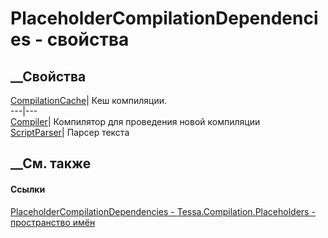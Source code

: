 # PlaceholderCompilationDependencies - свойства
##  __Свойства
[CompilationCache](P_Tessa_Compilation_Placeholders_PlaceholderCompilationDependencies_CompilationCache.htm)|
Кеш компиляции.  
---|---  
[Compiler](P_Tessa_Compilation_Placeholders_PlaceholderCompilationDependencies_Compiler.htm)|
Компилятор для проведения новой компиляции  
[ScriptParser](P_Tessa_Compilation_Placeholders_PlaceholderCompilationDependencies_ScriptParser.htm)|
Парсер текста  
## __См. также
#### Ссылки
[PlaceholderCompilationDependencies -
](T_Tessa_Compilation_Placeholders_PlaceholderCompilationDependencies.htm)
[Tessa.Compilation.Placeholders - пространство
имён](N_Tessa_Compilation_Placeholders.htm)
